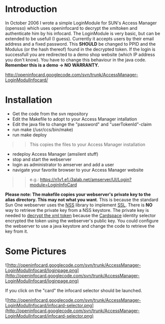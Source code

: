 # Introduction #

In October 2006 I wrote a simple LoginModule for SUN's Access Manager (opensso) which uses openinfocard to decrypt the xmltoken and authenticate him by his infocard. The LoginModule is very basic, but can be extended to be usefull (I guess). Currently it accepts users by their email address and a fixed password. This **SHOULD** be changed to PPID and the Modulus (or the hash thereof) found in the decrypted token. If the login is successfull you are redirected to a demo shop website (which IP address you don't know). You have to change this behaviour in the java code.
**Remember this is a demo -> NO WARRANTY.**

http://openinfocard.googlecode.com/svn/trunk/AccessManager-LoginModulInfocard/


# Installation #

  * Get the code from the svn repository
  * Edit the Makefile to adopt to your Access Manager intallation
  * Edit the java file to change the "password" and "userTokenId"-claim
  * run make (/usr/ccs/bin/make)
  * run make deploy
> > This copies the files to your Access Manager installation
  * redeploy Access Manager (amsilent stuff)
  * stop and start the webserver
  * login as administrator to amserver and add a user
  * navigate your favorite browser to your Access Manager website
> > e.g.: https://n1v1.e1.i3alab.net/amserver/UI/Login?module=LoginInfoCard

**Please note: The makefile copies your webserver's private key to the alias directory. This may not what you want**. This is because the standard Sun One webserver uses the [NSS](http://www.mozilla.org/projects/security/pki/nss/) library to implement [SSL](http://www.mozilla.org/projects/security/pki/nss/ssl/). There is **NO** way to retrieve the private key from a NSS keystore. The private key is needed to [decrypt the xml token](http://xmldap.blogspot.com/2006/03/how-to-consume-tokens-from-infocard.html) because the [Cardspace](http://msdn2.microsoft.com/en-us/netframework/aa663320.aspx) identity selector encrypted the token using the webserver's public key. You could configure the webserver to use a java keystore and change the code to retrieve the key from it.

# Some Pictures #

![http://openinfocard.googlecode.com/svn/trunk/AccessManager-LoginModulInfocard/loginpage.png](http://openinfocard.googlecode.com/svn/trunk/AccessManager-LoginModulInfocard/loginpage.png)

If you click on the "card" the infocard selector should be launched.

![http://openinfocard.googlecode.com/svn/trunk/AccessManager-LoginModulInfocard/infocard-selector.png](http://openinfocard.googlecode.com/svn/trunk/AccessManager-LoginModulInfocard/infocard-selector.png)






